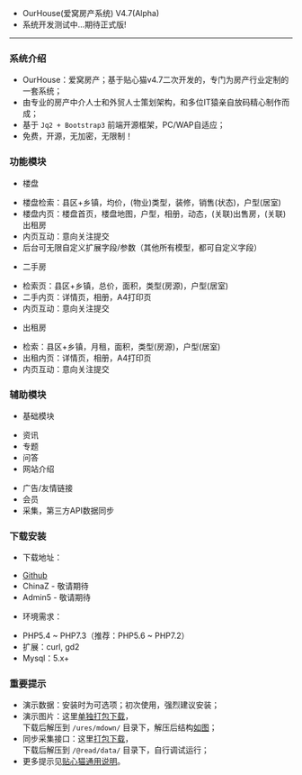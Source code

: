 

* OurHouse(爱窝房产系统) V4.7(Alpha)
* 系统开发测试中…期待正式版!


--- --- --- --- --- --- --- --- --- 


### 系统介绍


* OurHouse：爱窝房产；基于贴心猫v4.7二次开发的，专门为房产行业定制的一套系统；
* 由专业的房产中介人士和外贸人士策划架构，和多位IT猿亲自放码精心制作而成；
* 基于 `Jq2 + Bootstrap3` 前端开源框架，PC/WAP自适应；
* 免费，开源，无加密，无限制！


### 功能模块


* 楼盘
 - 楼盘检索：县区+乡镇，均价，(物业)类型，装修，销售(状态)，户型(居室)
 - 楼盘内页：楼盘首页，楼盘地图，户型，相册，动态，(关联)出售房，(关联)出租房
 - 内页互动：意向关注提交
 - 后台可无限自定义扩展字段/参数（其他所有模型，都可自定义字段）


* 二手房
 - 检索页：县区+乡镇，总价，面积，类型(房源)，户型(居室)
 - 二手内页：详情页，相册，A4打印页
 - 内页互动：意向关注提交


* 出租房
 - 检索：县区+乡镇，月租，面积，类型(房源)，户型(居室)
 - 出租内页：详情页，相册，A4打印页
 - 内页互动：意向关注提交


### 辅助模块


* 基础模块
 - 资讯
 - 专题
 - 问答
 - 网站介绍


* 广告/友情链接
* 会员
* 采集，第三方API数据同步


### 下载安装


* 下载地址：
 - [Github](https://github.com/peacexie/ourhouse)
 - ChinaZ - 敬请期待
 - Admin5 - 敬请期待


* 环境需求：
 - PHP5.4 ~ PHP7.3（推荐：PHP5.6 ~ PHP7.2）
 - 扩展：curl, gd2
 - Mysql：5.x+


### 重要提示

* 演示数据：安装时为可选项；初次使用，强烈建议安装；
* 演示图片：这里[单独打包下载](https://github.com/peacexie/ourhouse/blob/patches/ures-mdown.rar)，  
  下载后解压到 `/ures/mdown/` 目录下，解压后结构[如图](http://txjia.com/peace/ourhouse/ures-mdown.png)；
* 同步采集接口：这里[打包下载](https://github.com/peacexie/ourhouse/blob/patches/%40read-data.rar)，  
  下载后解压到 `/@read/data/` 目录下，自行调试运行；
* 更多提示见[贴心猫通用说明](http://imcat.txjia.com/dev.php?start#s_supend)。

